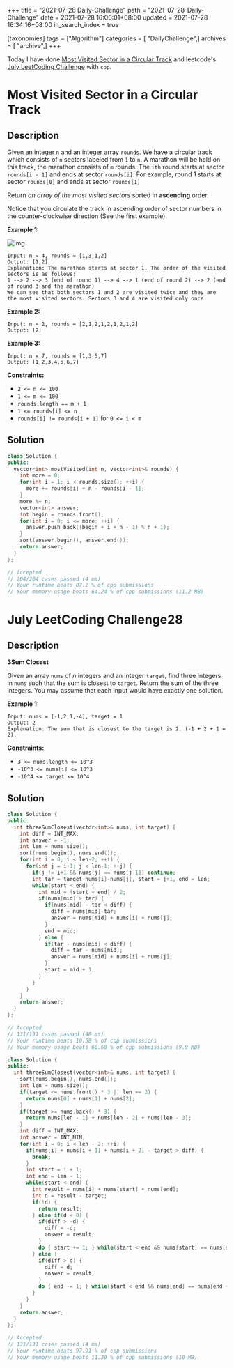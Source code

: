 +++
title = "2021-07-28 Daily-Challenge"
path = "2021-07-28-Daily-Challenge"
date = 2021-07-28 16:06:01+08:00
updated = 2021-07-28 16:34:16+08:00
in_search_index = true

[taxonomies]
tags = ["Algorithm"]
categories = [ "DailyChallenge",]
archives = [ "archive",]
+++

Today I have done [Most Visited Sector in a Circular Track](https://leetcode.com/problems/most-visited-sector-in-a-circular-track/description/) and leetcode's [July LeetCoding Challenge](https://leetcode.com/explore/challenge/card/july-leetcoding-challenge-2021/611/week-4-july-22nd-july-28th/3827/) with `cpp`.

<!-- more -->

# Most Visited Sector in a Circular Track

## Description

Given an integer `n` and an integer array `rounds`. We have a circular track which consists of `n` sectors labeled from `1` to `n`. A marathon will be held on this track, the marathon consists of `m` rounds. The `ith` round starts at sector `rounds[i - 1]` and ends at sector `rounds[i]`. For example, round 1 starts at sector `rounds[0]` and ends at sector `rounds[1]`

Return *an array of the most visited sectors* sorted in **ascending** order.

Notice that you circulate the track in ascending order of sector numbers in the counter-clockwise direction (See the first example).

 

**Example 1:**

![img](https://assets.leetcode.com/uploads/2020/08/14/tmp.jpg)

```
Input: n = 4, rounds = [1,3,1,2]
Output: [1,2]
Explanation: The marathon starts at sector 1. The order of the visited sectors is as follows:
1 --> 2 --> 3 (end of round 1) --> 4 --> 1 (end of round 2) --> 2 (end of round 3 and the marathon)
We can see that both sectors 1 and 2 are visited twice and they are the most visited sectors. Sectors 3 and 4 are visited only once.
```

**Example 2:**

```
Input: n = 2, rounds = [2,1,2,1,2,1,2,1,2]
Output: [2]
```

**Example 3:**

```
Input: n = 7, rounds = [1,3,5,7]
Output: [1,2,3,4,5,6,7]
```

 

**Constraints:**

- `2 <= n <= 100`
- `1 <= m <= 100`
- `rounds.length == m + 1`
- `1 <= rounds[i] <= n`
- `rounds[i] != rounds[i + 1]` for `0 <= i < m`

## Solution

``` cpp
class Solution {
public:
  vector<int> mostVisited(int n, vector<int>& rounds) {
    int more = 0;
    for(int i = 1; i < rounds.size(); ++i) {
      more += rounds[i] + n - rounds[i - 1]; 
    }
    more %= n;
    vector<int> answer;
    int begin = rounds.front();
    for(int i = 0; i <= more; ++i) {
      answer.push_back((begin + i + n - 1) % n + 1);
    }
    sort(answer.begin(), answer.end());
    return answer;
  }
};

// Accepted
// 204/204 cases passed (4 ms)
// Your runtime beats 87.2 % of cpp submissions
// Your memory usage beats 64.24 % of cpp submissions (11.2 MB)
```

# July LeetCoding Challenge28

## Description

**3Sum Closest**

Given an array `nums` of *n* integers and an integer `target`, find three integers in `nums` such that the sum is closest to `target`. Return the sum of the three integers. You may assume that each input would have exactly one solution.

 

**Example 1:**

```
Input: nums = [-1,2,1,-4], target = 1
Output: 2
Explanation: The sum that is closest to the target is 2. (-1 + 2 + 1 = 2).
```

 

**Constraints:**

- `3 <= nums.length <= 10^3`
- `-10^3 <= nums[i] <= 10^3`
- `-10^4 <= target <= 10^4`

## Solution

``` cpp
class Solution {
public:
  int threeSumClosest(vector<int>& nums, int target) {
    int diff = INT_MAX;
    int answer = -1;
    int len = nums.size();
    sort(nums.begin(), nums.end());
    for(int i = 0; i < len-2; ++i) {
      for(int j = i+1; j < len-1; ++j) {
        if(j != i+1 && nums[j] == nums[j-1]) continue;
        int tar = target-nums[i]-nums[j], start = j+1, end = len;
        while(start < end) {
          int mid = (start + end) / 2;
          if(nums[mid] > tar) {
            if(nums[mid] - tar < diff) {
              diff = nums[mid]-tar;
              answer = nums[mid] + nums[i] + nums[j];
            }
            end = mid;
          } else {
            if(tar - nums[mid] < diff) {
              diff = tar - nums[mid];
              answer = nums[mid] + nums[i] + nums[j];
            }
            start = mid + 1;
          }
        }
      }
    }
    return answer;
  }
};

// Accepted
// 131/131 cases passed (48 ms)
// Your runtime beats 10.58 % of cpp submissions
// Your memory usage beats 60.68 % of cpp submissions (9.9 MB)
```

``` cpp
class Solution {
public:
  int threeSumClosest(vector<int>& nums, int target) {
    sort(nums.begin(), nums.end());
    int len = nums.size();
    if(target <= nums.front() * 3 || len == 3) {
      return nums[0] + nums[1] + nums[2];
    }
    if(target >= nums.back() * 3) {
      return nums[len - 1] + nums[len - 2] + nums[len - 3];
    }
    int diff = INT_MAX;
    int answer = INT_MIN;
    for(int i = 0; i < len - 2; ++i) {
      if(nums[i] + nums[i + 1] + nums[i + 2] - target > diff) {
        break;
      }
      int start = i + 1;
      int end = len - 1;
      while(start < end) {
        int result = nums[i] + nums[start] + nums[end];
        int d = result - target;
        if(!d) {
          return result;
        } else if(d < 0) {
          if(diff > -d) {
            diff = -d;
            answer = result;
          }
          do { start += 1; } while(start < end && nums[start] == nums[start - 1]);
        } else {
          if(diff > d) {
            diff = d;
            answer = result;
          }
          do { end -= 1; } while(start < end && nums[end] == nums[end + 1]);
        }
      }
    }
    return answer;
  }
};

// Accepted
// 131/131 cases passed (4 ms)
// Your runtime beats 97.91 % of cpp submissions
// Your memory usage beats 11.39 % of cpp submissions (10 MB)
```
